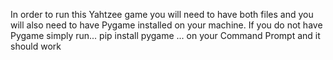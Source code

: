 In order to run this Yahtzee game you will need to have both files and you will also need to have Pygame installed on your machine.
If you do not have Pygame simply run...
pip install pygame
... on your Command Prompt and it should work
